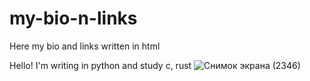 # my-bio-n-links
Here my bio and links written in html

Hello! I'm writing in python and study c, rust
![Снимок экрана (2346)](https://user-images.githubusercontent.com/111725574/186141656-63186b7b-7fd4-4ab0-9acf-07116e7d798d.png)
